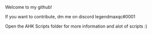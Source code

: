 Welcome to my github!

If you want to contribute, dm me on discord Iegendmaxqc#0001

Open the AHK Scripts folder for more information and alot of scripts :)
